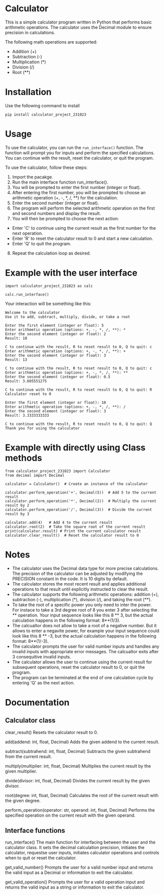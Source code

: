 # Calculator

This is a simple calculator program written in Python that performs basic arithmetic operations. The calculator uses the Decimal module to ensure precision in calculations.

The following math operations are supported:

- Addition (+)
- Subtraction (-)
- Multiplication (*)
- Division (/)
- Root (**)

# Installation

Use the following command to install
```
pip install calculator_project_231023
```

# Usage
To use the calculator, you can run the `run_interface()` function. The function will prompt you for inputs and perform the specified calculations. You can continue with the result, reset the calculator, or quit the program.

To use the calculator, follow these steps:
1. Import the pacakge.
2. Run the main interface function run_interface().
3. You will be prompted to enter the first number (integer or float).
4. After entering the first number, you will be prompted to choose an arithmetic operation (+, -, *, /, **) for the calculation.
5. Enter the second number (integer or float).
6. The program will perform the selected arithmetic operation on the first and second numbers and display the result.
7. You will then be prompted to choose the next action:
* Enter 'C' to continue using the current result as the first number for the next operation.
* Enter 'R' to reset the calculator result to 0 and start a new calculation.
* Enter 'Q' to quit the program.
8. Repeat the calculation loop as desired.

# Example with the user interface

```
import calculator_project_231023 as calc

calc.run_interface()
```

Your interaction will be something like this:
```
Welcome to the calculator
Use it to add, subtract, multiply, divide, or take a root

Enter the first element (integer or float): 5
Enter arithmetic operation (options: +, -, *, /, **): *
Enter the second element (integer or float): 2
Result: 10

C to continue with the result, R to reset result to 0, Q to quit: c
Enter arithmetic operation (options: +, -, *, /, **): +
Enter the second element (integer or float): 3
Result: 13

C to continue with the result, R to reset result to 0, Q to quit: c
Enter arithmetic operation (options: +, -, *, /, **): **
Enter the second element (integer or float): 0.5
Result: 3.605551275

C to continue with the result, R to reset result to 0, Q to quit: R
Calculator reset to 0

Enter the first element (integer or float): 10
Enter arithmetic operation (options: +, -, *, /, **): /
Enter the second element (integer or float): 3
Result: 3.3333333333

C to continue with the result, R to reset result to 0, Q to quit: Q
Thank you for using the calculator
```

# Example with directly using Class methods

```
from calculator_project_231023 import Calculator
from decimal import Decimal

calculator = Calculator()  # Create an instance of the calculator

calculator.perform_operation('+', Decimal(5))  # Add 5 to the current result
calculator.perform_operation('*', Decimal(2))  # Multiply the current result by 2
calculator.perform_operation('/', Decimal(3))  # Divide the current result by 3

calculator.add(4)   # Add 4 to the current result
calculator.root(2)  # Take the square root of the current result
print(calculator.result) # Print the current calculator result
calculator.clear_result()  # Reset the calculator result to 0
```

# Notes

* The calculator uses the Decimal data type for more precise calculations. The precision of the calculator can be adjusted by modifying the PRECISION constant in the code. It is 10 digits by default.
* The calculator stores the most recent result and applies additional operations to that result until explicitly instructed to clear the result.
* The calculator supports the following arithmetic operations: addition (+), subtraction (-), multiplication (*), division (/), and taking the root (**).
* To take the root of a specific power you only need to inter the power. For instace to take a 3rd degree root of 8 you enter 3 after selecting the ** operation. Your input sequence looks like this 8 ** 3, but the actual calculation happens in the following format: 8**(1/3). 
* The calcualtor does not allow to take a root of a negative number. But it allows to enter a negavite power, for example your input sequence could look like this 8 ** -3, but the actual calculation happens in the following format: 8**(1/-3).
* The calculator prompts the user for valid number inputs and handles any invalid inputs with appropriate error messages. The calcualtor exits after 3 consequitive invalid inputs.
* The calculator allows the user to continue using the current result for subsequent operations, reset the calculator result to 0, or quit the program.
* The program can be terminated at the end of one calculation cycle by entering 'Q' as the next action.

# Documentation

## Calculator class

clear_result()
Resets the calculator result to 0.

add(addend: int, float, Decimal)
Adds the given addend to the current result.

subtract(subtrahend: int, float, Decimal)
Subtracts the given subtrahend from the current result.

multiply(multiplier: int, float, Decimal)
Multiplies the current result by the given multiplier.

divide(divisor: int, float, Decimal)
Divides the current result by the given divisor.

root(degree: int, float, Decimal)
Calculates the root of the current result with the given degree.

perform_operation(operator: str, operand: int, float, Decimal)
Performs the specified operation on the current result with the given operand.

## Interface functions

run_interface()
The main function for interfacing between the user and the calculator class. It sets the decimal calculation precision, initiates the calculator, requestse user inputs, initiates calculator operations and controls when to quit or reset the calculator.

get_valid_number()
Prompts the user for a valid number input and returns the valid input as a Decimal or information to exit the calculator.

get_valid_operation()
Prompts the user for a valid operation input and returns the valid input as a string or information to exit the calculator.

